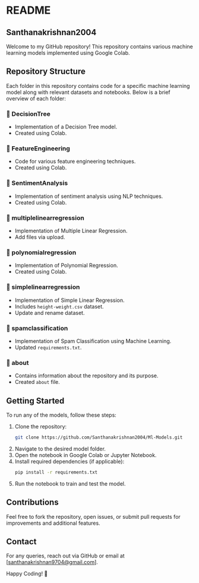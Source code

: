 # README

## Santhanakrishnan2004
Welcome to my GitHub repository! This repository contains various machine learning models implemented using Google Colab.

## Repository Structure
Each folder in this repository contains code for a specific machine learning model along with relevant datasets and notebooks. Below is a brief overview of each folder:

### 📂 DecisionTree
- Implementation of a Decision Tree model.
- Created using Colab.

### 📂 FeatureEngineering
- Code for various feature engineering techniques.
- Created using Colab.

### 📂 SentimentAnalysis
- Implementation of sentiment analysis using NLP techniques.
- Created using Colab.

### 📂 multiplelinearregression
- Implementation of Multiple Linear Regression.
- Add files via upload.

### 📂 polynomialregression
- Implementation of Polynomial Regression.
- Created using Colab.

### 📂 simplelinearregression
- Implementation of Simple Linear Regression.
- Includes `height-weight.csv` dataset.
- Update and rename dataset.

### 📂 spamclassification
- Implementation of Spam Classification using Machine Learning.
- Updated `requirements.txt`.

### 📂 about
- Contains information about the repository and its purpose.
- Created `about` file.

## Getting Started
To run any of the models, follow these steps:
1. Clone the repository:
   ```bash
   git clone https://github.com/Santhanakrishnan2004/Ml-Models.git
   ```
2. Navigate to the desired model folder.
3. Open the notebook in Google Colab or Jupyter Notebook.
4. Install required dependencies (if applicable):
   ```bash
   pip install -r requirements.txt
   ```
5. Run the notebook to train and test the model.

## Contributions
Feel free to fork the repository, open issues, or submit pull requests for improvements and additional features.

## Contact
For any queries, reach out via GitHub or email at [santhanakrishnan9704@gmail.com].

Happy Coding! 🚀

